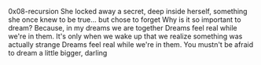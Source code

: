 0x08-recursion
She locked away a secret, deep inside herself, something she once knew to be true... but chose to forget
Why is it so important to dream? Because, in my dreams we are together
Dreams feel real while we're in them. It's only when we wake up that we realize something was actually strange
Dreams feel real while we're in them.
You mustn't be afraid to dream a little bigger, darling

